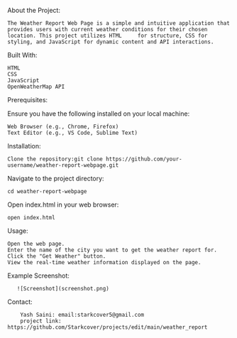 

About the Project:

    The Weather Report Web Page is a simple and intuitive application that provides users with current weather conditions for their chosen location. This project utilizes HTML     for structure, CSS for styling, and JavaScript for dynamic content and API interactions.

Built With:

    HTML
    CSS
    JavaScript
    OpenWeatherMap API 

Prerequisites:

Ensure you have the following installed on your local machine:

    Web Browser (e.g., Chrome, Firefox)
    Text Editor (e.g., VS Code, Sublime Text)

Installation:

    Clone the repository:git clone https://github.com/your-username/weather-report-webpage.git

Navigate to the project directory: 
    
    cd weather-report-webpage

Open index.html in your web browser:

    open index.html
Usage:

    Open the web page.
    Enter the name of the city you want to get the weather report for.
    Click the "Get Weather" button.
    View the real-time weather information displayed on the page.
Example Screenshot:

       ![Screenshot](screenshot.png)

Contact:

        Yash Saini: email:starkcover5@gmail.com 
        project link: https://github.com/Starkcover/projects/edit/main/weather_report


